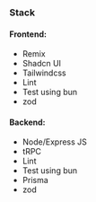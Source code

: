 ### Stack

#### Frontend:

- Remix
- Shadcn UI
- Tailwindcss
- Lint
- Test using bun
- zod

#### Backend:

- Node/Express JS
- tRPC
- Lint
- Test using bun
- Prisma
- zod
